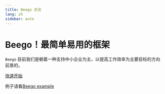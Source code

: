 ```yaml
---
title: Beego 总览
lang: zh
sidebar: auto
---
```

# Beego！最简单易用的框架

`Beego` 目前我们是朝着一种支持中小企业为主，以提高工作效率为主要目标的方向前景的。

[快速开始](./developing/README.md)

例子请看[Beego example](https://github.com/beego/beego-example)

